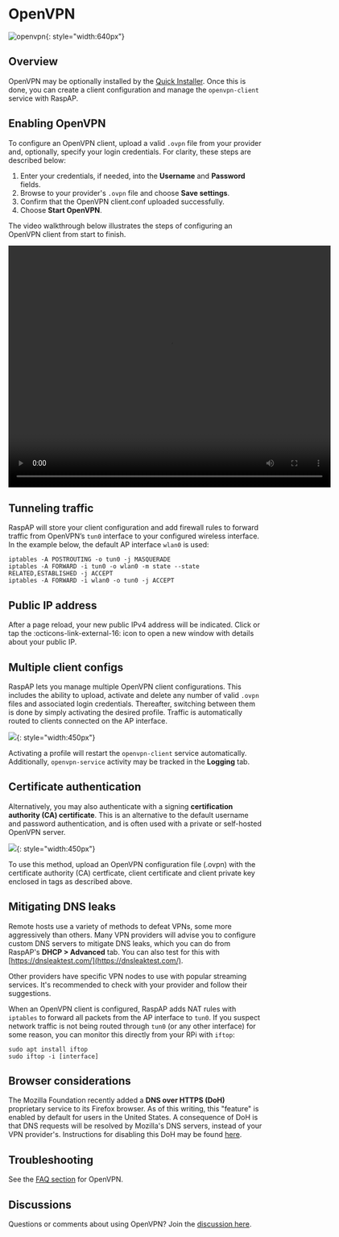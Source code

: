 # OpenVPN

![openvpn](https://github.com/user-attachments/assets/23e6eb70-5fab-4d71-b6d6-1f08238dfb22){: style="width:640px"}

## Overview
OpenVPN may be optionally installed by the [Quick Installer](../get-started/quick-installer.md). Once this is done, you can create a client configuration and manage the `openvpn-client` service with RaspAP.

## Enabling OpenVPN

To configure an OpenVPN client, upload a valid `.ovpn` file from your provider and, optionally, specify your login credentials. For clarity, these steps are described below:

1. Enter your credentials, if needed, into the **Username** and **Password** fields.
2. Browse to your provider's `.ovpn` file and choose **Save settings**.
3. Confirm that the OpenVPN client.conf uploaded successfully.
4. Choose **Start OpenVPN**.

The video walkthrough below illustrates the steps of configuring an OpenVPN client from start to finish.

<video width="640" height="480" controls>
  <source src="https://user-images.githubusercontent.com/229399/104086753-d6403b00-525a-11eb-9734-ad7e3ddb22bb.mov" type="video/mp4">
  Your browser does not support the video tag.
</video>

## Tunneling traffic

RaspAP will store your client configuration and add firewall rules to forward traffic from OpenVPN’s `tun0` interface to your configured wireless interface.
In the example below, the default AP interface `wlan0` is used: 

```
iptables -A POSTROUTING -o tun0 -j MASQUERADE
iptables -A FORWARD -i tun0 -o wlan0 -m state --state RELATED,ESTABLISHED -j ACCEPT
iptables -A FORWARD -i wlan0 -o tun0 -j ACCEPT
```

## Public IP address

After a page reload, your new public IPv4 address will be indicated. Click or tap the :octicons-link-external-16: icon to open a new window with details about your 
public IP.

## Multiple client configs

RaspAP lets you manage multiple OpenVPN client configurations. This includes the ability to upload, activate and delete any number of valid `.ovpn` files and
associated login credentials. Thereafter, switching between them is done by simply activating the desired profile. Traffic is automatically routed to clients connected on the AP interface. 

![](https://user-images.githubusercontent.com/229399/147851803-ba8747f0-9c73-43ae-97ea-99be23b98861.png){: style="width:450px"}

Activating a profile will restart the `openvpn-client` service automatically. Additionally, `openvpn-service` activity may be tracked in the **Logging** tab. 

## Certificate authentication

Alternatively, you may also authenticate with a signing **certification authority (CA) certificate**. This is an alternative to the default username and password authentication, and is
often used with a private or self-hosted OpenVPN server.
 
![](https://user-images.githubusercontent.com/229399/113760359-68e75d80-9716-11eb-82ea-5ed1307e8496.png){: style="width:450px"}

To use this method, upload an OpenVPN configuration file (.ovpn) with the certificate authority (CA) certficate, client certificate and client private key enclosed in tags as described above.

## Mitigating DNS leaks

Remote hosts use a variety of methods to defeat VPNs, some more aggressively than others. Many VPN providers will advise you to configure custom DNS servers to mitigate DNS leaks,
which you can do from RaspAP's **DHCP > Advanced** tab. You can also test for this with [https://dnsleaktest.com/](https://dnsleaktest.com/).

Other providers have specific VPN nodes to use with popular streaming services. It's recommended to check with your provider and follow their suggestions.

When an OpenVPN client is configured, RaspAP adds NAT rules with `iptables` to forward all packets from the AP interface to `tun0`.
If you suspect network traffic is not being routed through `tun0` (or any other interface) for some reason, you can monitor this directly from your RPi with `iftop`:

```
sudo apt install iftop
sudo iftop -i [interface]
```

## Browser considerations

The Mozilla Foundation recently added a **DNS over HTTPS (DoH)** proprietary service to its Firefox browser. As of this writing, this "feature" is enabled by default for users in the United States.
A consequence of DoH is that DNS requests will be resolved by Mozilla's DNS servers, instead of your VPN provider's. Instructions for disabling this DoH may be found [here](https://support.mozilla.org/en-US/kb/firefox-dns-over-https#w_manually-enabling-and-disabling-dns-over-https).

## Troubleshooting
See the [FAQ section](../faq.md#openvpn) for OpenVPN.

## Discussions
Questions or comments about using OpenVPN? Join the [discussion here](https://github.com/RaspAP/raspap-webgui/discussions/).
